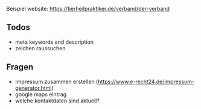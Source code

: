 Beispiel website: https://tierheilpraktiker.de/verband/der-verband

## Todos

- meta keywords and description
- zeichen raussuchen

## Fragen

- Impressum zusammen erstellen (https://www.e-recht24.de/impressum-generator.html)
- google maps eintrag
- welche kontaktdaten sind aktuell?

